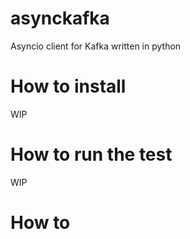 # asynckafka
Asyncio client for Kafka written in python


# How to install

WIP

# How to run the test

WIP

# How to

